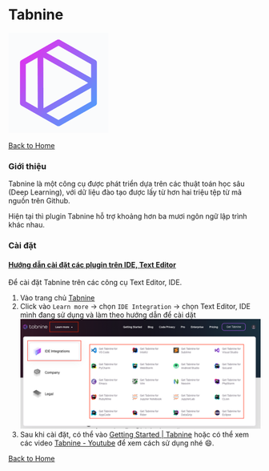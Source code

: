 # Tabnine

![alt](./assets/tabnine.png)

[Back to Home](../README.md)

### Giới thiệu
Tabnine là một công cụ được phát triển dựa trên các thuật toán học sâu (Deep Learning), với dữ liệu đào tạo được lấy từ hơn hai triệu tệp từ mã nguồn trên Github.

Hiện tại thì plugin Tabnine hỗ trợ khoảng hơn ba mươi ngôn ngữ lập trình khác nhau.

### Cài đặt
#### [Hướng dẫn cài đặt các plugin trên IDE, Text Editor](../install-plugins-instruct)
Để cài đặt Tabnine trên các công cụ Text Editor, IDE.<br/>

1. Vào trang chủ <a href="https://www.tabnine.com/">Tabnine</a><br/>
2. Click vào `Learn more` &#8594; chọn `IDE Integration` &#8594; chọn Text Editor, IDE mình đang sử dụng và làm theo hướng dẫn để cài dặt<br/>
   ![alt](./assets/install-instruct.png)
3. Sau khi cài đặt, có thể vào <a href="https://www.tabnine.com/getting-started">Getting Started | Tabnine</a> hoặc 
    có thể xem các video <a target="_blank" href="https://www.youtube.com/@Codota-Tabnine">Tabnine - Youtube</a>
    để xem cách sử dụng nhé 😄.

[Back to Home](../README.md)
